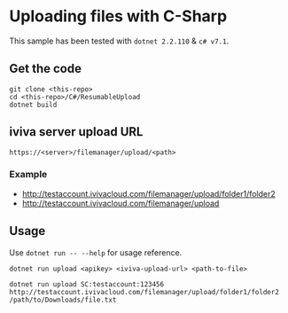 # Uploading files with C-Sharp

This sample has been tested with `dotnet 2.2.110` & `c# v7.1`.

## Get the code

```text
git clone <this-repo>
cd <this-repo>/C#/ResumableUpload
dotnet build
```

## iviva server upload URL

``` text
https://<server>/filemanager/upload/<path>
```

### Example

* <http://testaccount.ivivacloud.com/filemanager/upload/folder1/folder2>
* <http://testaccount.ivivacloud.com/filemanager/upload>

## Usage

Use `dotnet run -- --help` for usage reference.

```text
dotnet run upload <apikey> <iviva-upload-url> <path-to-file>

dotnet run upload SC:testaccount:123456 http://testaccount.ivivacloud.com/filemanager/upload/folder1/folder2 /path/to/Downloads/file.txt
````
